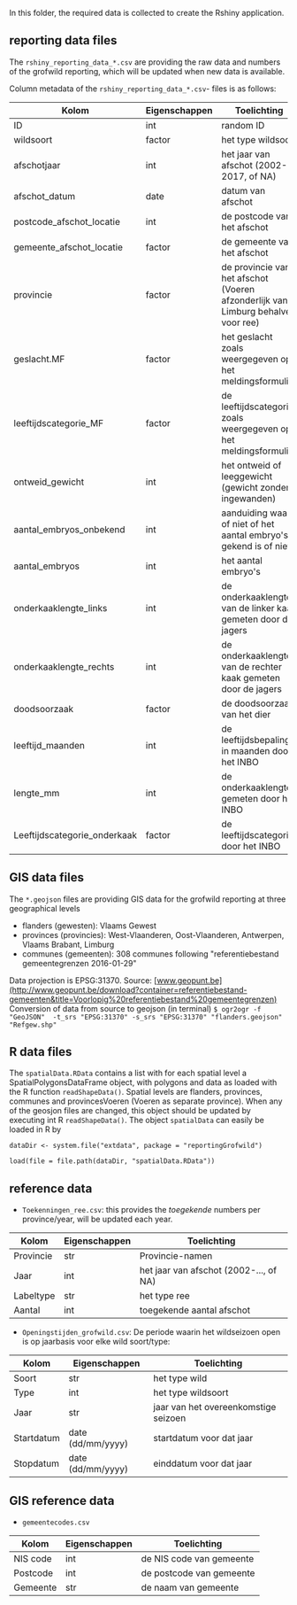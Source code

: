 
In this folder, the required data is collected to create the Rshiny application.

## reporting data files

The `rshiny_reporting_data_*.csv` are providing the raw data and numbers of the grofwild reporting, which will be updated when new data is available. 

Column metadata of the `rshiny_reporting_data_*.csv`- files is as follows:

| Kolom                        | Eigenschappen | Toelichting                              |
| ---------------------------- | ------------- | ---------------------------------------- |
| ID                           | int           | random ID                                |
| wildsoort                    | factor        | het type wildsoort                       |
| afschotjaar                  | int           | het jaar van afschot (2002-2017, of NA)  |
| afschot_datum                | date          | datum van afschot                        |
| postcode_afschot_locatie     | int           | de postcode van het afschot              |
| gemeente_afschot_locatie     | factor        | de gemeente van het afschot              |
| provincie                    | factor        | de provincie van het afschot (Voeren afzonderlijk van Limburg behalve voor ree) |
| geslacht.MF                  | factor        | het geslacht zoals weergegeven op het meldingsformulier |
| leeftijdscategorie_MF        | factor        | de leeftijdscategorie zoals weergegeven op het meldingsformulier |
| ontweid_gewicht              | int           | het ontweid of leeggewicht (gewicht zonder ingewanden) |
| aantal_embryos_onbekend      | int           | aanduiding waar of niet of het aantal embryo's gekend is of niet |
| aantal_embryos               | int           | het aantal embryo's                      |
| onderkaaklengte_links        | int           | de onderkaaklengte van de linker kaak gemeten door de jagers |
| onderkaaklengte_rechts       | int           | de onderkaaklengte van de rechter kaak gemeten door de jagers |
| doodsoorzaak                 | factor        | de doodsoorzaak van het dier             |
| leeftijd_maanden             | int           | de leeftijdsbepaling in maanden door het INBO |
| lengte_mm                    | int           | de onderkaaklengte gemeten door het INBO |
| Leeftijdscategorie_onderkaak | factor        | de leeftijdscategorie door het INBO      |


## GIS data files

The `*.geojson` files are providing GIS data for the grofwild reporting at three geographical levels

* flanders (gewesten): Vlaams Gewest
* provinces (provincies): West-Vlaanderen, Oost-Vlaanderen, Antwerpen, Vlaams Brabant, Limburg
* communes (gemeenten): 308 communes following "referentiebestand gemeentegrenzen 2016-01-29"

Data projection is EPSG:31370. 
Source: [www.geopunt.be](http://www.geopunt.be/download?container=referentiebestand-gemeenten&title=Voorlopig%20referentiebestand%20gemeentegrenzen)
Conversion of data from source to geojson (in terminal)
`$ ogr2ogr -f "GeoJSON"  -t_srs "EPSG:31370" -s_srs "EPSG:31370" "flanders.geojson" "Refgew.shp"`


## R data files

The `spatialData.RData` contains a list with for each spatial level a SpatialPolygonsDataFrame object, with polygons and data as loaded with the R function `readShapeData()`. Spatial levels are flanders, provinces, communes and provincesVoeren (Voeren as separate province). When any of the geosjon files are changed, this object should be updated by executing int R `readShapeData()`.
The object `spatialData` can easily be loaded in R by

`dataDir <- system.file("extdata", package = "reportingGrofwild")`

`load(file = file.path(dataDir, "spatialData.RData"))`


## reference data

* `Toekenningen_ree.csv`: this provides the *toegekende* numbers per province/year, will be updated each year.

| Kolom     | Eigenschappen | Toelichting                            |
| --------- | ------------- | -------------------------------------- |
| Provincie | str           | Provincie-namen                        |
| Jaar      | int           | het jaar van afschot (2002-..., of NA) |
| Labeltype | str           | het type ree                           |
| Aantal    | int           | toegekende aantal afschot              |


* `Openingstijden_grofwild.csv`:  De periode waarin het wildseizoen open is op jaarbasis voor elke wild soort/type:

| Kolom      | Eigenschappen     | Toelichting                          |
| ---------- | ----------------- | ------------------------------------ |
| Soort      | str               | het type wild                        |
| Type       | int               | het type wildsoort                   |
| Jaar       | str               | jaar van het overeenkomstige seizoen |
| Startdatum | date (dd/mm/yyyy) | startdatum voor dat jaar             |
| Stopdatum  | date (dd/mm/yyyy) | einddatum voor dat jaar              |


## GIS reference data

* `gemeentecodes.csv`

| Kolom    | Eigenschappen | Toelichting              |
| -------- | --------------| ------------------------ |
| NIS code | int           | de NIS code van gemeente |
| Postcode | int           | de postcode van gemeente |
| Gemeente | str           | de naam van gemeente     |


